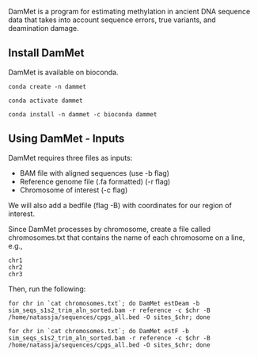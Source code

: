 DamMet is a program for estimating methylation in ancient DNA sequence data that takes into account sequence errors, true variants, and deamination damage. 
## Install DamMet
DamMet is available on bioconda. 

```
conda create -n dammet
```
```
conda activate dammet
```
```
conda install -n dammet -c bioconda dammet
```
## Using DamMet - Inputs
DamMet requires three files as inputs: 
- BAM file with aligned sequences (use -b flag)
- Reference genome file (.fa formatted) (-r flag)
- Chromosome of interest (-c flag)

We will also add a bedfile (flag -B) with coordinates for our region of interest. 

Since DamMet processes by chromosome, create a file called chromosomes.txt that contains the name of each chromosome on a line, e.g., 
```
chr1
chr2
chr3
```

Then, run the following: 

```
for chr in `cat chromosomes.txt`; do DamMet estDeam -b sim_seqs_s1s2_trim_aln_sorted.bam -r reference -c $chr -B /home/natassja/sequences/cpgs_all.bed -O sites_$chr; done 
```
```
for chr in `cat chromosomes.txt`; do DamMet estF -b sim_seqs_s1s2_trim_aln_sorted.bam -r reference -c $chr -B /home/natassja/sequences/cpgs_all.bed -O sites_$chr; done 
```
